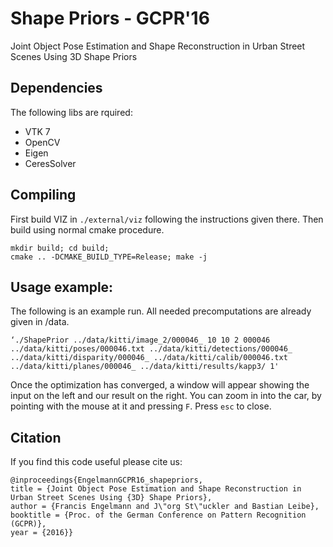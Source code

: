 # Shape Priors - GCPR'16

Joint Object Pose Estimation and Shape Reconstruction in Urban Street Scenes Using 3D Shape Priors

## Dependencies
The following libs are rquired:
* VTK 7
* OpenCV
* Eigen
* CeresSolver

## Compiling
First build VIZ in `./external/viz` following the instructions given there.
Then build using normal cmake procedure.
```
mkdir build; cd build;
cmake .. -DCMAKE_BUILD_TYPE=Release; make -j
```

## Usage example:
The following is an example run. All needed precomputations are already given in /data.
```
‘./ShapePrior ../data/kitti/image_2/000046_ 10 10 2 000046 ../data/kitti/poses/000046.txt ../data/kitti/detections/000046_ ../data/kitti/disparity/000046_ ../data/kitti/calib/000046.txt ../data/kitti/planes/000046_ ../data/kitti/results/kapp3/ 1' 
```

Once the optimization has converged, a window will appear showing the input on the left and our result on the right.
You can zoom in into the car, by pointing with the mouse at it and pressing `F`.
Press `esc` to close.

## Citation
If you find this code useful please cite us:
```
@inproceedings{EngelmannGCPR16_shapepriors, 
title = {Joint Object Pose Estimation and Shape Reconstruction in Urban Street Scenes Using {3D} Shape Priors},
author = {Francis Engelmann and J\"org St\"uckler and Bastian Leibe},
booktitle = {Proc. of the German Conference on Pattern Recognition (GCPR)},
year = {2016}}
```
